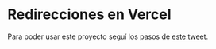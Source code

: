 # Redirecciones en Vercel
Para poder usar este proyecto seguí los pasos de [este tweet](https://twitter.com/goncy/status/1611702395397881856).

